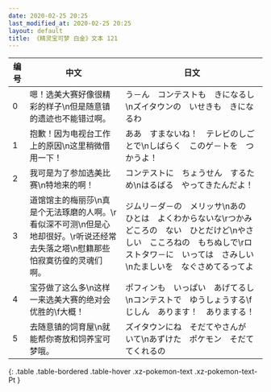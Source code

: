 ```yaml
---
date: 2020-02-25 20:25
last_modified_at: 2020-02-25 20:25
layout: default
title: 《精灵宝可梦 白金》文本 121
---
```

| 编号 | 中文 | 日文 |
| ---- | ---- | ---- |
| 0 | 嗯！选美大赛好像很精彩的样子\n但是随意镇的遗迹也不能错过啊。 | う－ん　コンテストも　きになるし\nズイタウンの　いせきも　きになるわ |
| 1 | 抱歉！因为电视台工作上的原因\n这里稍微借用一下！ | ああ　すまないね！　テレビのしごとで\nしばらく　このゲ－トを　つかうよ！ |
| 2 | 我可是为了参加选美比赛\n特地来的啊！ | コンテストに　ちょうせん　するため\nはるばる　やってきたんだよ！ |
| 3 | 道馆馆主的梅丽莎\n真是个无法琢磨的人啊。\r看似深不可测\n但是心地却很好。\r听说还经常去失落之塔\n慰籍那些怕寂寞彷徨的灵魂们啊。 | ジムリ－ダ－の　メリッサ\nあの　ひとは　よくわからないな\rつかみどころの　ない　ひとだけど\nやさしい　こころねの　もちぬしで\rロストタワ－に　いっては　さみしい\nたましいを　なぐさめてるってよ |
| 4 | 宝芬做了这么多\n这样一来选美大赛的绝对会优胜的\f大概！ | ポフィンも　いっぱい　あげてるし\nコンテストで　ゆうしょうする\fじしん　あります！　ありまする！ |
| 5 | 去随意镇的饲育屋\n就能帮你寄放和饲养宝可梦哦。 | ズイタウンにね　そだてやさんが　いて\nあずけた　ポケモン　そだててくれるの |
{: .table .table-bordered .table-hover .xz-pokemon-text .xz-pokemon-text-Pt }